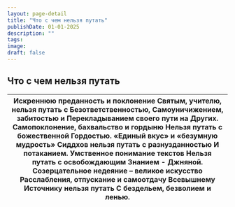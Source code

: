 ```yaml
---
layout: page-detail
title: "Что с чем нельзя путать"
publishDate: 01-01-2025
description: ""
tags:
image:
draft: false
---
```


## Что с чем нельзя путать
| Искреннюю преданность и поклонение  Святым, учителю, нельзя путать с  Безответственностью,  Самоуничижением, забитостью и  Перекладыванием своего пути на  Других.  Самопоклонение, бахвальство и гордыню  Нельзя путать с божественной  Гордостью.  «Единый вкус» и «безумную мудрость»  Сиддхов нельзя путать с разнузданностью  И потаканием.  Умственное понимание текстов  Нельзя путать с освобождающим  Знанием - Джняной.  Созерцательное недеяние – великое искусство  Расслабления, отпускание и самоотдачу  Всевышнему Источнику нельзя путать  С бездельем, безволием и ленью. |
| ------------------------------------------------------------------------------------------------------------------------------------------------------------------------------------------------------------------------------------------------------------------------------------------------------------------------------------------------------------------------------------------------------------------------------------------------------------------------------------------------------------------------------------------------------------------------------------------ |
  
  
